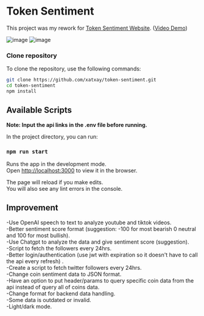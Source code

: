 # Token Sentiment

This project was my rework for [Token Sentiment Website](https://token-sentiment.com/). ([Video Demo](https://youtu.be/zu_Y2wRAhIE))

![image](https://github.com/xatxay/token-sentiment/assets/29783278/dc7b25a8-84bf-47ce-9a68-63096a366528)
![image](https://github.com/xatxay/token-sentiment/assets/29783278/6265168f-f657-457f-80a5-09fa4e928fe7)

### Clone repository

To clone the repository, use the following commands:

```sh
git clone https://github.com/xatxay/token-sentiment.git
cd token-sentiment
npm install
```

## Available Scripts

**Note: Input the api links in the .env file before running.**

In the project directory, you can run:

### `npm run start`

Runs the app in the development mode.\
Open [http://localhost:3000](http://localhost:3000) to view it in the browser.

The page will reload if you make edits.\
You will also see any lint errors in the console.

## Improvement

-Use OpenAI speech to text to analyze youtube and tiktok videos.\
-Better sentiment score format (suggestion: -100 for most bearish 0 neutral and 100 for most bullish).\
-Use Chatgpt to analyze the data and give sentiment score (suggestion).\
-Script to fetch the followers every 24hrs.\
-Better login/authentication (use jwt with expiration so it doesn't have to call the api every refresh) .\
-Create a script to fetch twitter followers every 24hrs.\
-Change coin sentiment data to JSON format.\
-Have an option to put header/params to query specific coin data from the api instead of query all of coins data.\
-Change format for backend data handling.\
-Some data is outdated or invalid.\
-Light/dark mode.
